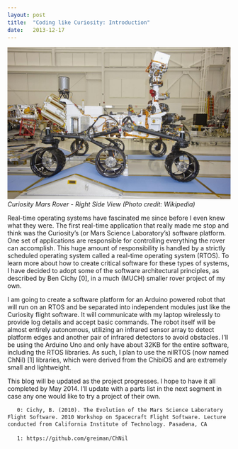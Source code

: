 ```yaml
---
layout: post
title:  "Coding like Curiosity: Introduction"
date:   2013-12-17
---
```


![image](/assets/mars_rover.jpg)
*Curiosity Mars Rover - Right Side View (Photo credit: Wikipedia)*

Real-time operating systems have fascinated me since before I even knew what they were. The first real-time application that really made me stop and think was the Curiosity’s (or Mars Science Laboratory’s) software platform. One set of applications are responsible for controlling everything the rover can accomplish. This huge amount of responsibility is handled by a strictly scheduled operating system called a real-time operating system (RTOS). To learn more about how to create critical software for these types of systems, I have decided to adopt some of the software architectural principles, as described by Ben Cichy [0], in a much (MUCH) smaller rover project of my own.

I am going to create a software platform for an Arduino powered robot that will run on an RTOS and be separated into independent modules just like the Curiosity flight software. It will communicate with my laptop wirelessly to provide log details and accept basic commands. The robot itself will be almost entirely autonomous, utilizing an infrared sensor array to detect platform edges and another pair of infrared detectors to avoid obstacles. I’ll be using the Arduino Uno and only have about 32KB for the entire software, including the RTOS libraries. As such, I plan to use the nilRTOS (now named ChNil) [1] libraries, which were derived from the ChibiOS and are extremely small and lightweight.

This blog will be updated as the project progresses. I hope to have it all completed by May 2014. I’ll update with a parts list in the next segment in case any one would like to try a project of their own.

       0: Cichy, B. (2010). The Evolution of the Mars Science Laboratory Flight Software. 2010 Workshop on Spacecraft Flight Software. Lecture conducted from California Institute of Technology. Pasadena, CA

       1: https://github.com/greiman/ChNil
